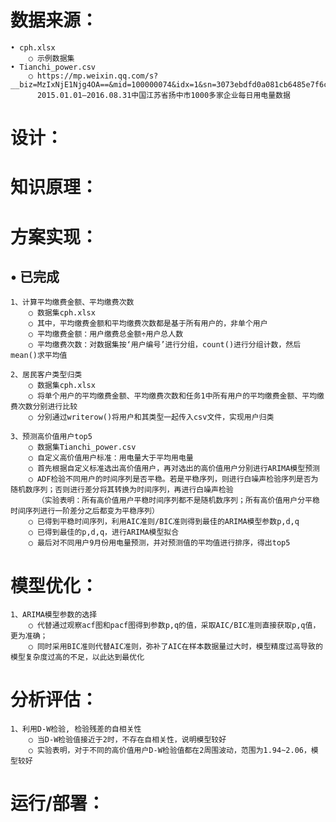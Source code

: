 # 数据来源：
	• cph.xlsx                             
		○ 示例数据集
	• Tianchi_power.csv 
		○ https://mp.weixin.qq.com/s?__biz=MzIxNjE1Njg4OA==&mid=100000074&idx=1&sn=3073ebdfd0a081cb6485e7f6c0e9afc9&chksm=178c1efd20fb97eb04586d0f6757f40eee42170a1d71196762cc33751a25df75adbc5d329821&mpshare=1&scene=23&srcid=0518olygZZCnGt2yLNZkepYU&sharer_sharetime=1652861545327&sharer_shareid=32db0bc2d3c4c22843f068f1a5ea1660#rd
          2015.01.01—2016.08.31中国江苏省扬中市1000多家企业每日用电量数据

# 设计：

# 知识原理：
	  
# 方案实现：
## • 已完成
	1、计算平均缴费金额、平均缴费次数
		○ 数据集cph.xlsx
		○ 其中，平均缴费金额和平均缴费次数都是基于所有用户的，非单个用户
		○ 平均缴费金额：用户缴费总金额÷用户总人数
		○ 平均缴费次数：对数据集按‘用户编号’进行分组，count()进行分组计数，然后mean()求平均值
		
	2、居民客户类型归类
		○ 数据集cph.xlsx
		○ 将单个用户的平均缴费金额、平均缴费次数和任务1中所有用户的平均缴费金额、平均缴费次数分别进行比较
		○ 分别通过writerow()将用户和其类型一起传入csv文件，实现用户归类
	
	3、预测高价值用户top5
		○ 数据集Tianchi_power.csv
		○ 自定义高价值用户标准：用电量大于平均用电量
		○ 首先根据自定义标准选出高价值用户，再对选出的高价值用户分别进行ARIMA模型预测
		○ ADF检验不同用户的时间序列是否平稳。若是平稳序列，则进行白噪声检验序列是否为随机数序列；否则进行差分将其转换为时间序列，再进行白噪声检验
		  （实验表明：所有高价值用户平稳时间序列都不是随机数序列；所有高价值用户分平稳时间序列进行一阶差分之后都变为平稳序列）
		○ 已得到平稳时间序列，利用AIC准则/BIC准则得到最佳的ARIMA模型参数p,d,q
		○ 已得到最佳的p,d,q，进行ARIMA模型拟合  
		○ 最后对不同用户9月份用电量预测，并对预测值的平均值进行排序，得出top5

# 模型优化：
    1、ARIMA模型参数的选择
        ○ 代替通过观察acf图和pacf图得到参数p,q的值，采取AIC/BIC准则直接获取p,q值，更为准确；
	    ○ 同时采用BIC准则代替AIC准则，弥补了AIC在样本数据量过大时，模型精度过高导致的模型复杂度过高的不足，以此达到最优化

# 分析评估：
    1、利用D-W检验, 检验残差的自相关性
        ○ 当D-W检验值接近于2时，不存在自相关性，说明模型较好
	    ○ 实验表明，对于不同的高价值用户D-W检验值都在2周围波动，范围为1.94~2.06，模型较好

# 运行/部署：
   

